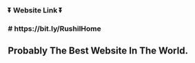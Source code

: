 <h3>⏬ Website Link ⏬<h3>
# https://bit.ly/RushilHome
<h2 style= text-align=center>Probably The Best Website In The World.<h2>
